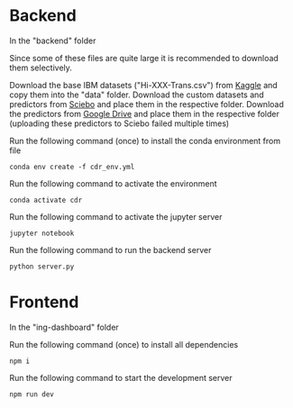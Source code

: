 # Backend

In the "backend" folder

Since some of these files are quite large it is recommended to download them selectively.

Download the base IBM datasets ("Hi-XXX-Trans.csv") from [Kaggle](https://www.kaggle.com/datasets/ealtman2019/ibm-transactions-for-anti-money-laundering-aml?resource=download) and copy them into the "data" folder.
Download the custom datasets and predictors from [Sciebo](https://uni-muenster.sciebo.de/s/DvLWeVBJYu2rowL) and place them in the respective folder.
Download the predictors from [Google Drive](https://drive.google.com/drive/folders/1z7zCYBtyZsMvFoQkPMbHMH8I5UqFVBut?usp=sharing) and place them in the respective folder (uploading these predictors to Sciebo failed multiple times)

Run the following command (once) to install the conda environment from file
```
conda env create -f cdr_env.yml
``````

Run the following command to activate the environment
```
conda activate cdr
``````


Run the following command to activate the jupyter server
```
jupyter notebook
``````

Run the following command to run the backend server
```
python server.py
```


# Frontend

In the "ing-dashboard" folder


Run the following command (once) to install all dependencies
```
npm i
``````

Run the following command to start the development server
```
npm run dev
``````